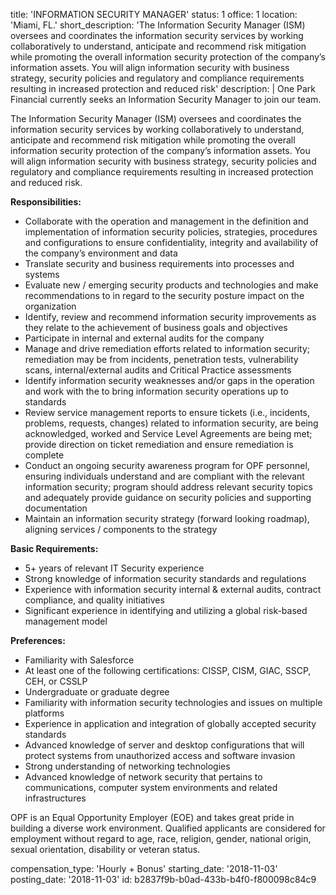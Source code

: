 title: 'INFORMATION SECURITY MANAGER'
status: 1
office: 1
location: 'Miami, FL.'
short_description: 'The ‪Information Security Manager (ISM) oversees and coordinates the information security services by working collaboratively to understand, anticipate and recommend risk mitigation while promoting the overall information security protection of the company’s information assets. You will align information security with business strategy, security policies and regulatory and compliance requirements resulting in increased protection and reduced risk'
description: |
  One Park Financial currently seeks an‪ Information Security Manager to join our team.‬
   
  The ‪Information Security Manager (ISM) oversees and coordinates the information security services by working collaboratively to understand, anticipate and recommend risk mitigation while promoting the overall information security protection of the company’s information assets. You will align information security with business strategy, security policies and regulatory and compliance requirements resulting in increased protection and reduced risk.‬
   
  ‪**Responsibilities:‬**
  - Collaborate with the operation and management in the definition and implementation of information security policies, strategies, procedures and configurations to ensure confidentiality, integrity and availability of the company’s environment and data‬
  - Translate security and business requirements into processes and systems‬
  - ‪Evaluate new / emerging security products and technologies and make recommendations to in regard to the security posture impact on the organization‬
  - Identify, review and recommend information security improvements as they relate to the achievement of business goals and objectives‬
  - Participate in internal and external audits for the company‬
  - ‪Manage and drive remediation efforts related to information security; remediation may be from incidents, penetration tests, vulnerability scans, internal/external audits and Critical Practice assessments‬
  - ‪Identify information security weaknesses and/or gaps in the operation and work with the to bring information security operations up to standards‬
  - ‪Review service management reports to ensure tickets (i.e., incidents, problems, requests, changes) related to information security, are being acknowledged, worked and Service Level Agreements are being met; provide direction on ticket remediation and ensure remediation is complete‬
  - Conduct an ongoing security awareness program for OPF personnel, ensuring individuals understand and are compliant with the relevant information security; program should address relevant security topics and adequately provide guidance on security policies and supporting documentation‬
  - ‪Maintain an information security strategy (forward looking roadmap), aligning services / components to the strategy‬
  
  **Basic Requirements:**
  - 5+ years of relevant IT Security experience‬
  - Strong knowledge of information security standards and regulations‬
  - ‪Experience with information security internal & external audits, contract compliance, and quality initiatives‬
  - ‪Significant experience in identifying and utilizing a global risk-based management model‬
   
  ‪**Preferences:**‬
  - ‪Familiarity with Salesforce‬
  - At least one of the following certifications: CISSP, CISM, GIAC, SSCP, CEH, or CSSLP
  - ‪Undergraduate or graduate degree‬
  - ‪Familiarity with information security technologies and issues on multiple platforms‬
  - ‪Experience in application and integration of globally accepted security standards‬
  - ‪Advanced knowledge of server and desktop configurations that will protect systems from unauthorized access and software invasion‬
  - Strong understanding of networking technologies‬
  - ‪Advanced knowledge of network security that pertains to communications, computer system environments and related infrastructures‬
   
  OPF is an Equal Opportunity Employer (EOE) and takes great pride in building a diverse work environment. Qualified applicants are considered for employment without regard to age, race, religion, gender, national origin, sexual orientation, disability or veteran status.
  
compensation_type: 'Hourly + Bonus'
starting_date: '2018-11-03'
posting_date: '2018-11-03'
id: b2837f9b-b0ad-433b-b4f0-f800098c84c9
